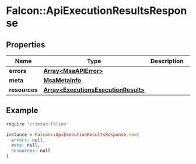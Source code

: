 # Falcon::ApiExecutionResultsResponse

## Properties

| Name | Type | Description | Notes |
| ---- | ---- | ----------- | ----- |
| **errors** | [**Array&lt;MsaAPIError&gt;**](MsaAPIError.md) |  | [optional] |
| **meta** | [**MsaMetaInfo**](MsaMetaInfo.md) |  |  |
| **resources** | [**Array&lt;ExecutionsExecutionResult&gt;**](ExecutionsExecutionResult.md) |  |  |

## Example

```ruby
require 'crimson-falcon'

instance = Falcon::ApiExecutionResultsResponse.new(
  errors: null,
  meta: null,
  resources: null
)
```

